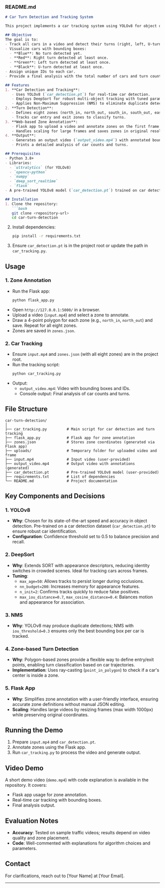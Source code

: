 ### README.md

```markdown
# Car Turn Detection and Tracking System

This project implements a car tracking system using YOLOv8 for object detection and DeepSort for multi-object tracking to identify and count cars making specific turns (right, left, U-turn) in a video. It also includes a Flask-based web application for annotating zones in the video, which are used to determine car movements.

## Objective
The goal is to:
- Track all cars in a video and detect their turns (right, left, U-turn).
- Visualize cars with bounding boxes:
  - **Blue**: No turn detected yet.
  - **Red**: Right turn detected at least once.
  - **Green**: Left turn detected at least once.
  - **Black**: U-turn detected at least once.
- Assign unique IDs to each car.
- Provide a final analysis with the total number of cars and turn counts.

## Features
1. **Car Detection and Tracking**:
   - Uses YOLOv8 (`car_detection.pt`) for real-time car detection.
   - Employs DeepSort for robust multi-object tracking with tuned parameters.
   - Applies Non-Maximum Suppression (NMS) to eliminate duplicate detections.
2. **Turn Detection**:
   - Defines eight zones (north_in, north_out, south_in, south_out, east_in, east_out, west_in, west_out) in `zones.json`.
   - Tracks car entry and exit zones to classify turns.
3. **Web-based Zone Annotation**:
   - Flask app to upload a video and annotate zones on the first frame.
   - Handles scaling for large frames and saves zones in original resolution.
4. **Output**:
   - Generates an output video (`output_video.mp4`) with annotated bounding boxes.
   - Prints a detailed analysis of car counts and turns.

## Prerequisites
- Python 3.8+
- Libraries:
  - `ultralytics` (for YOLOv8)
  - `opencv-python`
  - `numpy`
  - `deep_sort_realtime`
  - `flask`
- A pre-trained YOLOv8 model (`car_detection.pt`) trained on car detection.

## Installation
1. Clone the repository:
   ```bash
   git clone <repository-url>
   cd car-turn-detection
   ```
2. Install dependencies:
   ```bash
   pip install -r requirements.txt
   ```
3. Ensure `car_detection.pt` is in the project root or update the path in `car_tracking.py`.

## Usage
### 1. Zone Annotation
- Run the Flask app:
  ```bash
  python flask_app.py
  ```
- Open `http://127.0.0.1:5000/` in a browser.
- Upload a video (`input.mp4`) and select a zone to annotate.
- Draw a 4-point polygon for each zone (e.g., `north_in`, `north_out`) and save. Repeat for all eight zones.
- Zones are saved in `zones.json`.

### 2. Car Tracking
- Ensure `input.mp4` and `zones.json` (with all eight zones) are in the project root.
- Run the tracking script:
  ```bash
  python car_tracking.py
  ```
- Output:
  - `output_video.mp4`: Video with bounding boxes and IDs.
  - Console output: Final analysis of car counts and turns.

## File Structure
```
car-turn-detection/
│
├── car_tracking.py         # Main script for car detection and turn tracking
├── flask_app.py            # Flask app for zone annotation
├── zones.json              # Stores zone coordinates (generated via Flask app)
├── uploads/                # Temporary folder for uploaded video and frame
├── input.mp4               # Input video (user-provided)
├── output_video.mp4        # Output video with annotations (generated)
├── car_detection.pt        # Pre-trained YOLOv8 model (user-provided)
├── requirements.txt        # List of dependencies
└── README.md               # Project documentation
```

## Key Components and Decisions
### 1. YOLOv8
- **Why**: Chosen for its state-of-the-art speed and accuracy in object detection. Pre-trained on a car detection dataset (`car_detection.pt`) to ensure robust car identification.
- **Configuration**: Confidence threshold set to 0.5 to balance precision and recall.

### 2. DeepSort
- **Why**: Extends SORT with appearance descriptors, reducing identity switches in crowded scenes. Ideal for tracking cars across frames.
- **Tuning**: 
  - `max_age=50`: Allows tracks to persist longer during occlusions.
  - `nn_budget=200`: Increases memory for appearance features.
  - `n_init=2`: Confirms tracks quickly to reduce false positives.
  - `max_iou_distance=0.7`, `max_cosine_distance=0.4`: Balances motion and appearance for association.

### 3. NMS
- **Why**: YOLOv8 may produce duplicate detections; NMS with `iou_threshold=0.3` ensures only the best bounding box per car is tracked.

### 4. Zone-based Turn Detection
- **Why**: Polygon-based zones provide a flexible way to define entry/exit points, enabling turn classification based on car trajectories.
- **Implementation**: Uses ray-casting (`point_in_polygon`) to check if a car's center is inside a zone.

### 5. Flask App
- **Why**: Simplifies zone annotation with a user-friendly interface, ensuring accurate zone definitions without manual JSON editing.
- **Scaling**: Handles large videos by resizing frames (max width 1000px) while preserving original coordinates.

## Running the Demo
1. Prepare `input.mp4` and `car_detection.pt`.
2. Annotate zones using the Flask app.
3. Run `car_tracking.py` to process the video and generate output.

## Video Demo
A short demo video (`demo.mp4`) with code explanation is available in the repository. It covers:
- Flask app usage for zone annotation.
- Real-time car tracking with bounding boxes.
- Final analysis output.

## Evaluation Notes
- **Accuracy**: Tested on sample traffic videos; results depend on video quality and zone placement.
- **Code**: Well-commented with explanations for algorithm choices and parameters.

## Contact
For clarifications, reach out to [Your Name] at [Your Email].

---